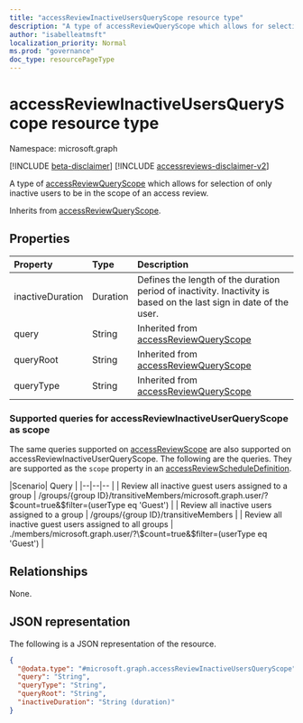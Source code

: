 ```yaml
---
title: "accessReviewInactiveUsersQueryScope resource type"
description: "A type of accessReviewQueryScope which allows for selection of only inactive users to be in the scope of an access review."
author: "isabelleatmsft"
localization_priority: Normal
ms.prod: "governance"
doc_type: resourcePageType
---
```


# accessReviewInactiveUsersQueryScope resource type

Namespace: microsoft.graph

[!INCLUDE [beta-disclaimer](../../includes/beta-disclaimer.md)]
[!INCLUDE [accessreviews-disclaimer-v2](../../includes/accessreviews-disclaimer-v2.md)]

A type of [accessReviewQueryScope](../resources/accessreviewqueryscope.md) which allows for selection of only inactive users to be in the scope of an access review.

Inherits from [accessReviewQueryScope](../resources/accessreviewqueryscope.md).

## Properties
|Property|Type|Description|
|:---|:---|:---|
|inactiveDuration|Duration|Defines the length of the duration period of inactivity. Inactivity is based on the last sign in date of the user.|
|query|String|Inherited from [accessReviewQueryScope](../resources/accessreviewqueryscope.md)|
|queryRoot|String|Inherited from [accessReviewQueryScope](../resources/accessreviewqueryscope.md)|
|queryType|String|Inherited from [accessReviewQueryScope](../resources/accessreviewqueryscope.md)|

### Supported queries for accessReviewInactiveUserQueryScope as scope
The same queries supported on [accessReviewScope](../resources/accessreviewscope.md) are also supported on accessReviewInactiveUserQueryScope. The following are the queries. They are supported as the `scope` property in an [accessReviewScheduleDefinition](accessreviewscheduledefinition.md).

|Scenario| Query |
|--|--|-- |
| Review all inactive guest users assigned to a group | /groups/{group ID}/transitiveMembers/microsoft.graph.user/?\$count=true&$filter=(userType eq 'Guest') |
| Review all inactive users assigned to a group | /groups/{group ID}/transitiveMembers |
| Review all inactive guest users assigned to all groups | ./members/microsoft.graph.user/?\$count=true&$filter=(userType eq 'Guest') |


## Relationships
None.

## JSON representation
The following is a JSON representation of the resource.
<!-- {
  "blockType": "resource",
  "@odata.type": "microsoft.graph.accessReviewInactiveUsersQueryScope"
}
-->
``` json
{
  "@odata.type": "#microsoft.graph.accessReviewInactiveUsersQueryScope",
  "query": "String",
  "queryType": "String",
  "queryRoot": "String",
  "inactiveDuration": "String (duration)"
}
```
